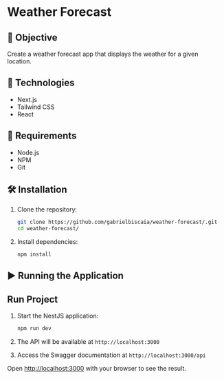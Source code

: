 # Weather Forecast

## 🎯 Objective
Create a weather forecast app that displays the weather for a given location.

## 🧰 Technologies
- Next.js
- Tailwind CSS
- React

## 📝 Requirements
- Node.js
- NPM
- Git

## 🛠️ Installation

1. Clone the repository:
   ```bash
   git clone https://github.com/gabrielbiscaia/weather-forecast/.git
   cd weather-forecast/
   ```

2. Install dependencies:
   ```bash
   npm install
   ```

## ▶️ Running the Application

## Run Project

1. Start the NestJS application:
   ```bash
   npm run dev
   ```

2. The API will be available at `http://localhost:3000`

3. Access the Swagger documentation at `http://localhost:3000/api`

Open [http://localhost:3000](http://localhost:3000) with your browser to see the result.
